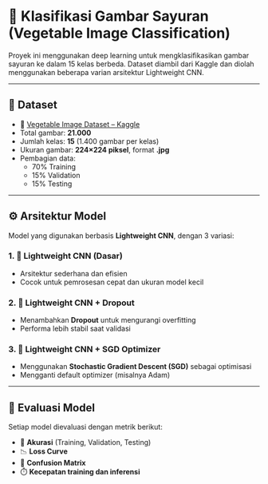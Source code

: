# 🥦 Klasifikasi Gambar Sayuran (Vegetable Image Classification)

Proyek ini menggunakan deep learning untuk mengklasifikasikan gambar sayuran ke dalam 15 kelas berbeda. Dataset diambil dari Kaggle dan diolah menggunakan beberapa varian arsitektur Lightweight CNN.

---

## 📂 Dataset

- 🔗 [Vegetable Image Dataset – Kaggle](https://www.kaggle.com/datasets/misrakahmed/vegetable-image-dataset)  
- Total gambar: **21.000**
- Jumlah kelas: **15** (1.400 gambar per kelas)
- Ukuran gambar: **224×224 piksel**, format **.jpg**
- Pembagian data:
  - 70% Training
  - 15% Validation
  - 15% Testing

---

## ⚙️ Arsitektur Model

Model yang digunakan berbasis **Lightweight CNN**, dengan 3 variasi:

### 1. 🧠 Lightweight CNN (Dasar)
- Arsitektur sederhana dan efisien
- Cocok untuk pemrosesan cepat dan ukuran model kecil

### 2. 🧠 Lightweight CNN + Dropout
- Menambahkan **Dropout** untuk mengurangi overfitting
- Performa lebih stabil saat validasi

### 3. 🧠 Lightweight CNN + SGD Optimizer
- Menggunakan **Stochastic Gradient Descent (SGD)** sebagai optimisasi
- Mengganti default optimizer (misalnya Adam)

---

## 🧪 Evaluasi Model

Setiap model dievaluasi dengan metrik berikut:

- 🎯 **Akurasi** (Training, Validation, Testing)
- 📉 **Loss Curve**
- 🧾 **Confusion Matrix**
- ⏱️ **Kecepatan training dan inferensi**